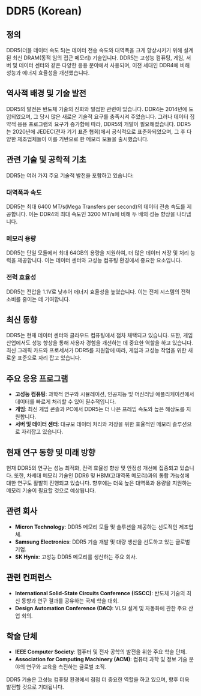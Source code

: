 # DDR5 (Korean)

## 정의
DDR5(더블 데이터 속도 5)는 데이터 전송 속도와 대역폭을 크게 향상시키기 위해 설계된 최신 DRAM(동적 임의 접근 메모리) 기술입니다. DDR5는 고성능 컴퓨팅, 게임, 서버 및 데이터 센터와 같은 다양한 응용 분야에서 사용되며, 이전 세대인 DDR4에 비해 성능과 에너지 효율성을 개선했습니다.

## 역사적 배경 및 기술 발전
DDR5의 발전은 반도체 기술의 진화와 밀접한 관련이 있습니다. DDR4는 2014년에 도입되었으며, 그 당시 많은 새로운 기술적 요구를 충족시켜 주었습니다. 그러나 데이터 집약적 응용 프로그램의 요구가 증가함에 따라, DDR5의 개발이 필요해졌습니다. DDR5는 2020년에 JEDEC(전자 기기 표준 협회)에서 공식적으로 표준화되었으며, 그 후 다양한 제조업체들이 이를 기반으로 한 메모리 모듈을 출시했습니다.

## 관련 기술 및 공학적 기초
DDR5는 여러 가지 주요 기술적 발전을 포함하고 있습니다:

### 대역폭과 속도
DDR5는 최대 6400 MT/s(Mega Transfers per second)의 데이터 전송 속도를 제공합니다. 이는 DDR4의 최대 속도인 3200 MT/s에 비해 두 배의 성능 향상을 나타냅니다.

### 메모리 용량
DDR5는 단일 모듈에서 최대 64GB의 용량을 지원하여, 더 많은 데이터 저장 및 처리 능력을 제공합니다. 이는 데이터 센터와 고성능 컴퓨팅 환경에서 중요한 요소입니다.

### 전력 효율성
DDR5는 전압을 1.1V로 낮추어 에너지 효율성을 높였습니다. 이는 전체 시스템의 전력 소비를 줄이는 데 기여합니다.

## 최신 동향
DDR5는 현재 데이터 센터와 클라우드 컴퓨팅에서 점차 채택되고 있습니다. 또한, 게임 산업에서도 성능 향상을 통해 사용자 경험을 개선하는 데 중요한 역할을 하고 있습니다. 최신 그래픽 카드와 프로세서가 DDR5를 지원함에 따라, 게임과 고성능 작업을 위한 새로운 표준으로 자리 잡고 있습니다.

## 주요 응용 프로그램
- **고성능 컴퓨팅**: 과학적 연구와 시뮬레이션, 인공지능 및 머신러닝 애플리케이션에서 데이터를 빠르게 처리할 수 있어 필수적입니다.
- **게임**: 최신 게임 콘솔과 PC에서 DDR5는 더 나은 프레임 속도와 높은 해상도를 지원합니다.
- **서버 및 데이터 센터**: 대규모 데이터 처리와 저장을 위한 효율적인 메모리 솔루션으로 자리잡고 있습니다.

## 현재 연구 동향 및 미래 방향
현재 DDR5의 연구는 성능 최적화, 전력 효율성 향상 및 안정성 개선에 집중되고 있습니다. 또한, 차세대 메모리 기술인 DDR6 및 HBM(고대역폭 메모리)과의 통합 가능성에 대한 연구도 활발히 진행되고 있습니다. 향후에는 더욱 높은 대역폭과 용량을 지원하는 메모리 기술이 필요할 것으로 예상됩니다.

## 관련 회사
- **Micron Technology**: DDR5 메모리 모듈 및 솔루션을 제공하는 선도적인 제조업체.
- **Samsung Electronics**: DDR5 기술 개발 및 대량 생산을 선도하고 있는 글로벌 기업.
- **SK Hynix**: 고성능 DDR5 메모리를 생산하는 주요 회사.

## 관련 컨퍼런스
- **International Solid-State Circuits Conference (ISSCC)**: 반도체 기술의 최신 동향과 연구 결과를 공유하는 국제 학술 대회.
- **Design Automation Conference (DAC)**: VLSI 설계 및 자동화에 관한 주요 산업 회의.

## 학술 단체
- **IEEE Computer Society**: 컴퓨터 및 전자 공학의 발전을 위한 주요 학술 단체.
- **Association for Computing Machinery (ACM)**: 컴퓨터 과학 및 정보 기술 분야의 연구와 교육을 촉진하는 글로벌 조직.

DDR5 기술은 고성능 컴퓨팅 환경에서 점점 더 중요한 역할을 하고 있으며, 향후 더욱 발전할 것으로 기대됩니다.